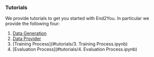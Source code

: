 ### Tutorials

We provide tutorials to get you started with End2You. In particular we provide the following four:

1. [Data Generation](https://github.com/end2you/end2you/blob/end2you_pytorch/docs/tutorials/1.%20Data%20Generation.ipynb)<br>
2. [Data Provider](https://github.com/end2you/end2you/blob/end2you_pytorch/docs/tutorials/2.%20Data%20Provider.ipynb)<br>
3. [Training Process](#tutorials/3. Training Process.ipynb)<br>
3. [Evaluation Process](#tutorials/4. Evaluation Process.ipynb)
